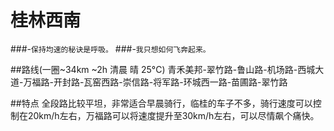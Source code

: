 # 桂林西南
###-`保持均速的秘诀是呼吸。`
###-`我只想如何飞奔起来。`

##路线(一圈~34km ~2h 清晨 晴 25°C)
青禾美邦-翠竹路-鲁山路-机场路-西城大道-万福路-开封路-瓦窑西路-崇信路-将军路-环城西一路-苗圃路-翠竹路

##特点
全段路比较平坦，非常适合早晨骑行，临桂的车子不多，骑行速度可以控制在20km/h左右，万福路可以将速度提升至30km/h左右，可以尽情飙个痛快。